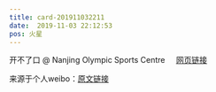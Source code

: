```yaml
---
title: card-201911032211
date:  2019-11-03 22:12:53
pos: 火星
---
```

开不了口 @ Nanjing Olympic Sports Centre <a  href="https://weibo.cn/sinaurl?u=https%3A%2F%2Fwww.instagram.com%2Fp%2FB4Z_pcDp_qm%2F" data-hide=""><span class='url-icon'><img style='width: 1rem;height: 1rem' src='https://h5.sinaimg.cn/upload/2015/09/25/3/timeline_card_small_web_default.png'></span><span class="surl-text">网页链接</span></a> 

来源于个人weibo：[原文链接](https://m.weibo.cn/status/IexPSzXoH?mblogid=IexPSzXoH)